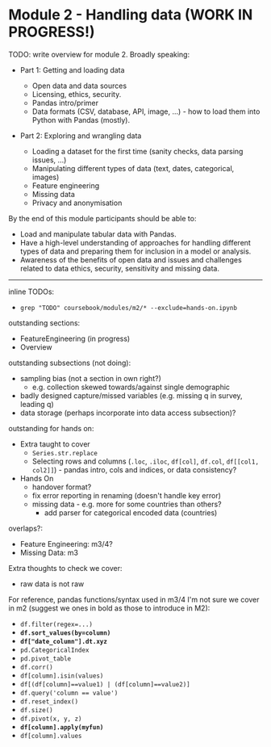 # Module 2 - Handling data (WORK IN PROGRESS!)

TODO: write overview for module 2. Broadly speaking:

- Part 1: Getting and loading data
   - Open data and data sources
   - Licensing, ethics, security.
   - Pandas intro/primer
   - Data formats (CSV, database, API, image, ...) - how to load them into Python with Pandas (mostly).

- Part 2: Exploring and wrangling data
    - Loading a dataset for  the first time (sanity checks, data parsing issues, ...)
    - Manipulating different types of data (text, dates, categorical, images)
    - Feature engineering
    - Missing data
    - Privacy and anonymisation

By the end of this module participants should be able to:
- Load and manipulate tabular data with Pandas.
- Have a high-level understanding of approaches for handling different types of data and preparing them for inclusion in a model or analysis.
- Awareness of the benefits of open data and issues and challenges related to data ethics, security, sensitivity and missing data.

---


inline TODOs:
- `grep "TODO" coursebook/modules/m2/* --exclude=hands-on.ipynb`

outstanding sections:
- FeatureEngineering (in progress)
- Overview

outstanding subsections (not doing):
- sampling bias (not a section in own right?)
    - e.g. collection skewed towards/against single demographic
- badly designed capture/missed variables (e.g. missing q in survey, leading q)
- data storage (perhaps incorporate into data access subsection)?


outstanding for hands on:
- Extra taught to cover
    - `Series.str.replace`
    - Selecting rows and columns (`.loc`, `.iloc`, `df[col]`, `df.col`, `df[[col1, col2]]`) - pandas intro, cols and indices, or  data consistency?
- Hands On
    - handover format?
    - fix error reporting in renaming (doesn't handle key error)
    - missing data - e.g. more for some countries than others?
        - add parser for categorical encoded data (countries)


overlaps?:
- Feature Engineering: m3/4?
- Missing Data: m3

Extra thoughts to check we cover:
- raw data is not raw

For reference, pandas functions/syntax used in m3/4 I'm not sure we cover in m2 (suggest we ones in bold as those to introduce in M2):
- `df.filter(regex=...)`
- **`df.sort_values(by=column)`**
- **`df["date_column"].dt.xyz`**
- `pd.CategoricalIndex`
- `pd.pivot_table`
- `df.corr()`
- `df[column].isin(values)`
- `df[(df[column]==value1) | (df[column]==value2)]`
- `df.query('column == value')`
- `df.reset_index()`
- `df.size()`
- `df.pivot(x, y, z)`
- **`df[column].apply(myfun)`**
- `df[column].values`
